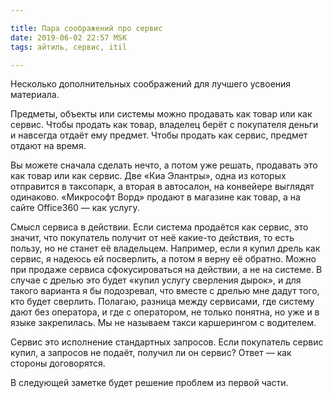 ```yaml
---

title: Пара соображений про сервис
date: 2019-06-02 22:57 MSK
tags: айтиль, сервис, itil

---
```


Несколько дополнительных соображений для лучшего усвоения материала.

Предметы, объекты или системы можно продавать как товар или как сервис. Чтобы продать как товар, владелец берёт с покупателя деньги и навсегда отдаёт ему предмет. Чтобы продать как сервис, предмет отдают на время. 

Вы можете сначала сделать нечто, а потом уже решать, продавать это как товар или как сервис. Две «Киа Элантры», одна из которых отправится в таксопарк, а вторая в автосалон, на конвейере выглядят одинаково. «Микрософт Ворд» продают в магазине как товар, а на сайте Office360 — как услугу.

Смысл сервиса в действии. Если система продаётся как сервис, это значит, что покупатель получит от неё какие-то действия, то есть пользу, но не станет её владельцем. Например, если я купил дрель как сервис, я надеюсь ей посверлить, а потом я верну её обратно. Можно при продаже сервиса сфокусироваться на действии, а не на системе. В случае с дрелью это будет «купил услугу сверления дырок», и для такого варианта я бы подозревал, что вместе с дрелью мне дадут того, кто будет сверлить. Полагаю, разница между сервисами, где систему дают без оператора, и где с оператором, не только понятна, но уже и в языке закрепилась. Мы не называем такси каршерингом с водителем. 

Сервис это исполнение стандартных запросов. Если покупатель сервис купил, а запросов не подаёт, получил ли он сервис? Ответ — как стороны договорятся.   

В следующей заметке будет решение проблем из первой части.
